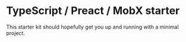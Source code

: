 # TypeScript / Preact / MobX starter

This starter kit should hopefully get you up and running with a minimal
project.
